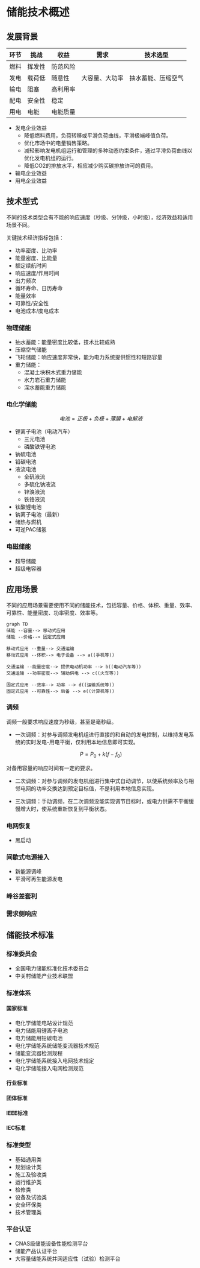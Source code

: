 # 储能技术概述


## 发展背景
| 环节 | 挑战 | 收益 | 需求 | 技术选型 |
|------|-----|------|------|---------|
| 燃料 | 挥发性 | 防范风险 |||
| 发电 | 载荷低 | 随意性 | 大容量、大功率 | 抽水蓄能、压缩空气 |
| 输电 | 阻塞 | 高利用率 | | |
| 配电 | 安全性 | 稳定 | | |
| 用电 | 电能 | 电能质量 | | |

- 发电企业效益
    - 降低燃料费用，负荷转移或平滑负荷曲线，平滑极端峰值负荷。
    - 优化市场中的电量销售策略。
    - 减轻影响发电机组运行和管理的多种动态约束条件，通过平滑负荷曲线以优化发电机组的运行。
    - 降低CO2的排放水平，相应减少购买碳排放许可的费用。
- 输电企业效益
- 用电企业效益



## 技术型式
不同的技术类型会有不能的响应速度（秒级、分钟级，小时级），经济效益和适用场景不同。

关键技术经济指标包括：
- 功率密度、比功率
- 能量密度、比能量
- 额定续航时间
- 响应速度/作用时间
- 出力频次
- 循环寿命、日历寿命
- 能量效率
- 可靠性/安全性
- 电池成本/度电成本


### 物理储能
- 抽水蓄能：能量密度比较低，技术比较成熟
- 压缩空气储能
- 飞轮储能：响应速度非常快，能为电力系统提供惯性和短路容量
- 重力储能：
    - 混凝土块积木式重力储能
    - 水力岩石重力储能
    - 深水蓄能重力储能


### 电化学储能
$$电池 = 正极 + 负极 + 薄膜 + 电解液$$

- 锂离子电池（电动汽车）
    - 三元电池
    - 磷酸铁锂电池
- 钠硫电池
- 铅碳电池
- 液流电池
    - 全矾液流
    - 多硫化钠液流
    - 锌溴液流
    - 铁铬液流
- 钛酸锂电池
- 钠离子电池（最新）
- 储热与燃机
- 可逆PAC储氢


### 电磁储能
- 超导储能
- 超级电容器



## 应用场景

不同的应用场景需要使用不同的储能技术，包括容量、价格、体积、重量、效率、可靠性、能量密度、功率密度、效率等。

```mermaid
graph TD
储能 --容量--> 移动式应用
储能 --价格--> 固定式应用

移动式应用 --重量--> 交通运输
移动式应用 --体积--> 电子设备 --> a((手机等))

交通运输 --能量密度--> 提供电动机功率 --> b((电动汽车等))
交通运输 --功率密度--> 辅助供电 --> c((火车等))

固定式应用 --效率--> 功率 --> d((运输系统等))
固定式应用 --可靠性--> 后备 --> e((计算机等))
```


### 调频
调频一般要求响应速度为秒级，甚至是毫秒级。

- 一次调频：对参与调频发电机组进行直接的和自动的发电控制，以维持发电系统的实时发电-用电平衡，仅利用本地信息即可实现。

$$P=P_0 + k(f - f_0)$$

对备用容量的响应时间有一定的要求。


- 二次调频：对参与调频的发电机组进行集中式自动调节，以使系统频率及与相邻电网的功率交换达到预定目标值，不是利用本地信息实现。


- 三次调频：手动调频，在二次调频没能实现调节目标时，或电力供需不平衡缓慢增大时，使系统重新恢复到平衡状态。


### 电网恢复
- 黑启动


### 间歇式电源接入
- 新能源调峰
- 平滑可再生能源发电


### 峰谷差套利

### 需求侧响应



## 储能技术标准

### 标准委员会
- 全国电力储能标准化技术委员会
- 中关村储能产业技术联盟

### 标准体系
#### 国家标准
- 电化学储能电站设计规范
- 电力储能用锂离子电池
- 电力储能用铅碳电池
- 电化学储能系统储能变流器技术规范
- 储能变流器检测规程
- 电化学储能系统接入电网技术规定
- 电化学储能接入电网检测规范

#### 行业标准

#### 团体标准

#### IEEE标准

#### IEC标准


### 标准类型
- 基础通用类
- 规划设计类
- 施工及验收类
- 运行维护类
- 检修类
- 设备及试验类
- 安全环保类
- 技术管理类


### 平台认证
- CNAS级储能设备性能检测平台
- 储能产品认证平台
- 大容量储能系统并网适应性（试验）检测平台

